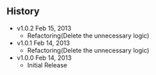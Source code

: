## History

- v1.0.2 Feb 15, 2013
  - Refactoring(Delete the unnecessary logic)
- v1.0.1 Feb 14, 2013
  - Refactoring(Delete the unnecessary logic)
- v1.0.0 Feb 14, 2013
  - Initial Release

